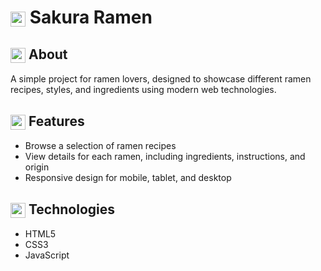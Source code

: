 # <img src="https://img.icons8.com/color/24/000000/noodles.png" style="vertical-align: middle;" height="24" width="24"/> Sakura Ramen

## <img src="https://img.icons8.com/color/24/000000/play.png" style="vertical-align: middle;" height="24" width="24"/> About

A simple project for ramen lovers, designed to showcase different ramen recipes, styles, and ingredients using modern web technologies.

## <img src="https://cdn-icons-png.flaticon.com/512/1541/1541425.png" style="vertical-align: middle;" height="24" width="24"/> Features

- Browse a selection of ramen recipes
- View details for each ramen, including ingredients, instructions, and origin
- Responsive design for mobile, tablet, and desktop

## <img src="https://img.icons8.com/color/24/000000/code.png" style="vertical-align: middle;" height="24" width="24"/> Technologies

- HTML5
- CSS3
- JavaScript

